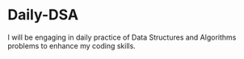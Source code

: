 # Daily-DSA
I will be engaging in daily practice of Data Structures and Algorithms problems to enhance my coding skills.
